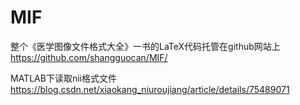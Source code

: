 # MIF


整个《医学图像文件格式大全》一书的LaTeX代码托管在github网站上
https://github.com/shangguocan/MIF/



MATLAB下读取nii格式文件
https://blog.csdn.net/xiaokang_niuroujiang/article/details/75489071
